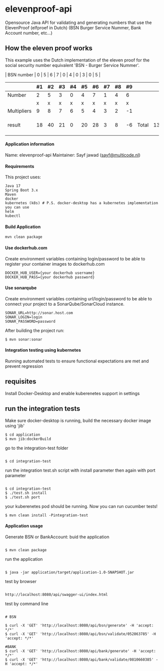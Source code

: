 # elevenproof-api

Opensource Java API for validating and generating numbers that use the ElevenProof (elfproef in
Dutch) (BSN Burger Service Nummer, Bank Account number, etc...)

## How the eleven proof works

This example uses the Dutch implementation of the eleven proof for the social security number
equivalent 'BSN - Burger Service Nummer'.

| BSN number | 0 | 5 | 6 | 7 | 0 | 4 | 0 | 3 | 0 | 5 |

|             | #1 | #2 | #3 | #4 | #5 | #6 | #7 | #8 | #9 |       |     |        |   |
|-------------|----|----|----|----|----|----|----|----|----|-------|-----|--------|---|
| Number      | 2  | 5  | 3  | 0  | 4  | 7  | 1  | 4  | 6  |       |     |        |   |
|             | x  | x  | x  | x  | x  | x  | x  | x  | x  |       |     |        |   |
| Multipliers | 9  | 8  | 7  | 6  | 5  | 4  | 3  | 2  | -1 |       |     |        |   |
| result      | 18 | 40 | 21 | 0  | 20 | 28 | 3  | 8  | -6 | Total | 132 | % 11 = | 0 |

#### Application information

Name: elevenproof-api
Maintainer: Sayf jawad ([sayf@multicode.nl](mailto:sayf@multicode.nl))

#### Requirements

This project uses:

```
Java 17
Spring Boot 3.x
Maven
docker
kubernetes (k8s) # P.S. docker-desktop has a kubernetes implementation you can use
helm
kubectl
```

#### Build Application

```
mvn clean package
```

#### Use dockerhub.com

Create environment variables containing login/password to be able to register your container
images to dockerhub.com

``` 
DOCKER_HUB_USER={your dockerhub username}
DOCKER_HUB_PASS={your dockerhub password}
``` 

#### Use sonarqube
Create environment variables containing url/login/password to be able to connect your project to a
SonarQube/SonarCloud instance. 
``` 
SONAR_URL=http://sonar.host.com
SONAR_LOGIN=login
SONAR_PASSWORD=password
``` 


After building the project run:
```
$ mvn sonar:sonar
```


#### Integration testing using kubernetes
Running automated tests to ensure functional expectations are met and prevent regression

## requisites
Install Docker-Desktop and enable kuberenetes support in settings

## run the integration tests
Make sure docker-desktop is running, build the necessary docker image using 'jib'
``` 
$ cd application
$ mvn jib:dockerBuild
```
go to the integration-test folder
```

$ cd integration-test

```
run the integration test.sh script with install parameter then again with port parameter
```

$ cd integration-test
$ ./test.sh install
$ ./test.sh port

```
your kuberenetes pod should be running. 
Now you can run cucumber tests!

``` 
$ mvn clean install -Pintegration-test
```

#### Application usage

Generate BSN or BankAccount:
buid the application 
``` 

$ mvn clean package

```
run the application 
```

$ java -jar application/target/application-1.0-SNAPSHOT.jar

```
test by browser
```

http://localhost:8080/api/swagger-ui/index.html

```
test by command line
```

# BSN

$ curl -X 'GET' 'http://localhost:8080/api/bsn/generate' -H 'accept: */*'
$ curl -X 'GET' 'http://localhost:8080/api/bsn/validate/052863785' -H 'accept: */*'

#BANK
$ curl -X 'GET' 'http://localhost:8080/api/bank/generate' -H 'accept: */*'
$ curl -X 'GET' 'http://localhost:8080/api/bank/validate/0810660385' -H 'accept: */*'

```

